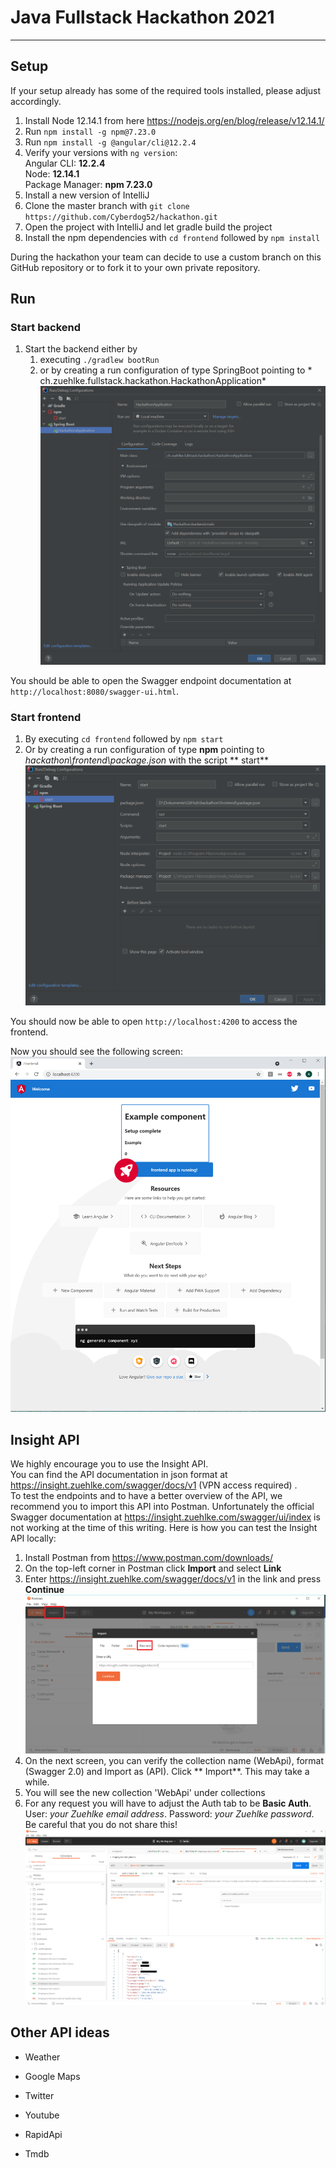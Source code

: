 # Java Fullstack Hackathon 2021

---

## Setup

If your setup already has some of the required tools installed, please adjust accordingly.

1. Install Node 12.14.1 from here https://nodejs.org/en/blog/release/v12.14.1/
2. Run `npm install -g npm@7.23.0`
3. Run `npm install -g @angular/cli@12.2.4`
4. Verify your versions with `ng version`:  
   Angular CLI: **12.2.4**  
   Node: **12.14.1**  
   Package Manager: **npm 7.23.0**
4. Install a new version of IntelliJ
5. Clone the master branch with `git clone https://github.com/Cyberdog52/hackathon.git`
6. Open the project with IntelliJ and let gradle build the project
7. Install the npm dependencies with `cd frontend` followed by `npm install`

During the hackathon your team can decide to use a custom branch on this GitHub repository or to fork it to your own
private repository.

## Run

### Start backend

1. Start the backend either by
    1. executing `./gradlew bootRun`
    2. or by creating a run configuration of type SpringBoot pointing to *
       ch.zuehlke.fullstack.hackathon.HackathonApplication*
       ![runconfig-springboot.png](doc/runconfig-springboot.png)

You should be able to open the Swagger endpoint documentation at `http://localhost:8080/swagger-ui.html`.

### Start frontend

1. By executing `cd frontend` followed by `npm start`
2. Or by creating a run configuration of type **npm** pointing to *hackathon\frontend\package.json* with the script **
   start**
   ![runconfig-npm.png](doc/runconfig-npm.png)

You should now be able to open `http://localhost:4200` to access the frontend.

Now you should see the following screen:
![setup-complete-with-example-component.png](doc/setup-complete-with-example-component.png)

## Insight API

We highly encourage you to use the Insight API.  
You can find the API documentation in json format at https://insight.zuehlke.com/swagger/docs/v1 (VPN access required)
.  
To test the endpoints and to have a better overview of the API, we recommend you to import this API into Postman.
Unfortunately the official Swagger documentation at
https://insight.zuehlke.com/swagger/ui/index
is not working at the time of this writing. Here is how you can test the Insight API locally:

1. Install Postman from https://www.postman.com/downloads/
2. On the top-left corner in Postman click **Import** and select **Link**
3. Enter https://insight.zuehlke.com/swagger/docs/v1 in the link and press **Continue**
   ![postman.png](doc/postman-import.png)
4. On the next screen, you can verify the collection name (WebApi), format (Swagger 2.0) and Import as (API). Click **
   Import**. This may take a while.
5. You will see the new collection 'WebApi' under collections
6. For any request you will have to adjust the Auth tab to be **Basic Auth**. User: *your Zuehlke email address*.
   Password: *your Zuehlke password*. Be careful that you do not share this!
   ![postman-auth.png](doc/postman-auth.png)

## Other API ideas

- Weather

- Google Maps

- Twitter

- Youtube

- RapidApi

- Tmdb
